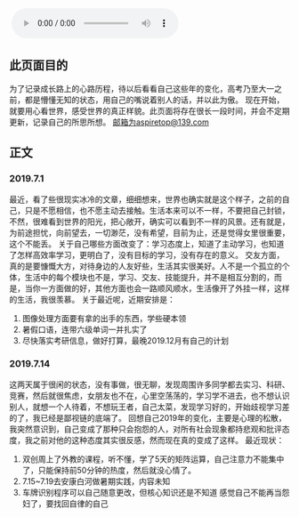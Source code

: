 <embed src="http://music.163.com/song/1297376983/?userid=590854430" hidden="true" autostart="true" loop="true"> 

<audio controls autoplay="autoplay" loop="loop">
<source src="http://music.163.com/song/1297376983/?userid=590854430." type="audio/mpeg" />
</audio>

## 此页面目的
   为了记录成长路上的心路历程，待以后看看自己这些年的变化，高考乃至大一之前，都是懵懂无知的状态，用自己的嘴说着别人的话，并以此为傲。
   现在开始，就要用心看世界，感受世界的真正样貌。此页面将存在很长一段时间，并会不定期更新，记录自己的所思所想。
   邮箱为aspiretop@139.com
## 正文
### 2019.7.1
   最近，看了些很现实冰冷的文章，细细想来，世界也确实就是这个样子，之前的自己，只是不愿相信，也不愿主动去接触。生活本来可以不一样，不要把自己封锁，不然，很难看到世界的阳光，把心敞开，确实可以看到不一样的风景。还有就是，为前途担忧，向前望去，一切渺茫，没有希望，目前为止，还是觉得女里很重要，这个不能丢。
   关于自己哪些方面改变了：学习态度上，知道了主动学习，也知道了怎样高效率学习，更明白了，没有目标的学习，没有存在的意义。
   交友方面，真的是要慷慨大方，对待身边的人友好些，生活其实很美好。人不是一个孤立的个体，生活中的每个模块也不是，学习、交友、技能提升，并不是相互分割的，而是，当你一方面做的好，其他方面也会一路顺风顺水，生活像开了外挂一样，这样的生活，我很羡慕。
   关于最近呢，近期安排是：
   1. 图像处理方面要有拿的出手的东西，学些硬本领
   2. 暑假口语，连带六级单词一并扎实了
   3. 尽快落实考研信息，做好打算，最晚2019.12月有自己的计划
   
### 2019.7.14
   这两天属于很闲的状态，没有事做，很无聊，发现周围许多同学都去实习、科研、竞赛，然后就很焦虑，女朋友也不在，心里空荡荡的，学习学不进去，也不想认识别人，就想一个人待着，不想玩王者，自己太菜，发现学习好的，开始歧视学习差的了，我已经是鄙视链的底端了。
   回想自己2019年的变化，主要是心理的松散，我突然意识到，自己变成了那种只会抱怨的人，对所有社会现象都持悲观和批评态度，我之前对他的这种态度其实很反感，然而现在真的变成了这样。
   最近现状：
   1. 双创周上了外教的课程，听不懂，学了5天的矩阵运算，自己注意力不能集中了，只能保持前50分钟的热度，然后就没心情了。
   2. 7.15~7.19去安康白河做暑期实践，内容未知
   3. 车牌识别程序可以自己随意更改，但核心知识还是不知道
   感觉自己不能再当怨妇了，要找回自律的自己

